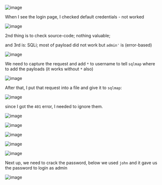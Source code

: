 ![image](https://github.com/user-attachments/assets/782311f0-3e63-4def-8d29-971eb90f77d4)

When I see the login page, I checked default credentials - not worked

![image](https://github.com/user-attachments/assets/e81a1fc0-c570-40da-a389-19556a9d552f)

2nd thing is to check source-code; nothing valuable;

and 3rd is: SQLi; most of payload did not work but `admin'` is (error-based)

![image](https://github.com/user-attachments/assets/15a69154-77a4-4b86-957f-9613b7c36608)

We need to capture the request and add `*` to username to tell `sqlmap` where to add the payloads (it works without `*` also)

![image](https://github.com/user-attachments/assets/f2346a76-ad5d-4961-8816-05a7d1c54557)

After that, I put that request into a file and give it to `sqlmap`:

![image](https://github.com/user-attachments/assets/eeec4355-8a41-47a8-a7f1-f7daa2178f37)

since I got the `401` error, I needed to ignore them.

![image](https://github.com/user-attachments/assets/6fd84fa5-c298-4d35-b9cc-610b4608dd8f)


![image](https://github.com/user-attachments/assets/7035406a-3b1b-4a1e-a36c-94d50583adc0)

![image](https://github.com/user-attachments/assets/4d47fafa-c96b-4567-9aa8-7e4485e77048)

![image](https://github.com/user-attachments/assets/eb8f35d3-c7f1-4d27-b806-46c1279b2f91)

![image](https://github.com/user-attachments/assets/249d6702-170f-42ab-bf22-30815cb81be6)

Next up, we need to crack the password, below we used `john` and it gave us the password to login as admin

![image](https://github.com/user-attachments/assets/3d160df5-60a1-4e60-b381-38466e8789ba)








